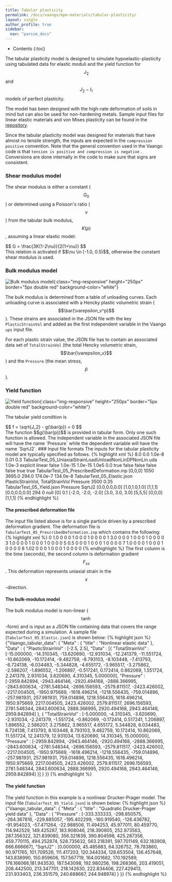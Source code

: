 ```yaml
---
title: Tabular plasticity 
permalink: /docs/vaango/mpm-materials/tabular-plasticity/
layout: single
author_profile: true
sidebar:
  nav: "parsim_docs"
---
```


* Contents
{:toc}

The tabular plasticity model is designed to simulate hypoelastic-plasticity using 
tabulated data for elastic moduli and the yield function for $$J_2$$ and $$J_2-I_1$$ models
of perfect plasticity. 

The model has been designed with the high-rate deformation of soils in mind but can 
also be used for non-hardening metals. Sample input files for linear elastic materials
and von Mises plasticity can be found in the [repository](https://github.com/bbanerjee/ParSim/tree/master/Vaango/src/StandAlone/inputs/MPM/TabularModels/TabularPlasticity).

Since the tabular plasticity model was designed for materials that have almost no tensile strength,
the inputs are expected in the `compression positive`  convention.  Note that the general
convention used in the Vaango code is that `tension is positive and compression is negative` .
Conversions are done internally in the code to make sure that signs are consistent.

### Shear modulus model
  The shear modulus is either a constant ($$G_0$$) or determined using a Poisson's ratio ($$\nu$$)
  from the tabular bulk modulus, $$K(p)$$, assuming a linear elastic model:
  <div>
  $$
    G = \frac{3K(1-2\nu)}{2(1+\nu)}
  $$
  </div>
  This relation is activated if $$\nu \in [-1.0, 0.5)$$, otherwise the constant shear modulus
  is used.

### Bulk modulus model
![Bulk modulus model]({{site.url}}/assets/img/mpm/material-models/TabularHydrostat.png){:class="img-responsive" height="250px" border="5px double red" background-color="white"}

  The bulk modulus is determined from a table of unloading curves.  Each unloading 
  curve is associated with a Hencky plastic volumetric strain ($$\bar{\varepsilon_v^p}$$).
  These strains are associated in the JSON file with the key `PlasticStrainVol`
  and added as the first independent variable in the Vaango `ups` input file.

  For each plastic strain value, the JSON file has to contain an associated data
  set of `TotalStrainVol` (the total Hencky volumetric strain, $$\bar{\varepsilon_v}$$)
  and the `Pressure` (the mean stress, $$\bar{p}$$).

### Yield function
![Yield function]({{site.url}}/assets/img/mpm/material-models/TabularYieldFn.png){:class="img-responsive" height="250px" border="5px double red" background-color="white"}

  The tabular yield condition is
  <div>
  $$
     f = \sqrt{J_2} - g(\bar{p}) = 0
  $$
  </div>
  The function $$g(\bar{p})$$ is provided in tabular form.  Only one such function is
  allowed.  The independent variable in the associated JSON file will have the name
  `Pressure` while the dependent variable will have the name `SqrtJ2`.
### Input file formats
The inputs for the tabular plasticity model are typically specified as follows.
{% highlight xml %}
<?xml version='1.0' encoding='ISO-8859-1' ?>
<Uintah_specification>
  <Meta>
      <title>Tabular_Verification_Test_05_Uniaxial_Strain_Compression_DP_with_LoadUnload</title>
  </Meta>
  <SimulationComponent type="mpm" />
  <Time>
      <maxTime> 8.0 </maxTime>
      <initTime> 0.0 </initTime>
      <delt_min> 1.0e-8 </delt_min>
      <delt_max> 0.01 </delt_max>
      <timestep_multiplier> 0.3 </timestep_multiplier>
  </Time>
  <DataArchiver>
      <filebase>TabularTest_05_UniaxialStrainLoadUnloadNonLinDPNonLin.uda</filebase>
      <outputInterval>1.0e-3</outputInterval>
      <outputInitTimestep/>
      <save label = "p.x"/>
      <save label = "p.color"/>
      <save label = "p.temperature"/>
      <save label = "p.velocity"/>
      <save label = "p.particleID"/>
      <save label = "p.stress"/>
      <save label = "g.mass"/>
      <save label = "p.deformationGradient"/>
      <save label = "g.acceleration"/>
      <save label = "p.plasticVolStrain"/>
      <save label = "p.elasticVolStrain"/>
      <checkpoint cycle = "2" timestepInterval = "2000"/>
  </DataArchiver>
  <MPM>
    <time_integrator>              explicit   </time_integrator>
    <interpolator>                 linear     </interpolator>
    <use_load_curves>              false      </use_load_curves>
    <minimum_particle_mass>        1.0e-15    </minimum_particle_mass>
    <minimum_mass_for_acc>         1.0e-15    </minimum_mass_for_acc>
    <maximum_particle_velocity>    1.0e5      </maximum_particle_velocity>
    <artificial_damping_coeff>     0.0        </artificial_damping_coeff>
    <artificial_viscosity>         true       </artificial_viscosity>
    <artificial_viscosity_heating> false      </artificial_viscosity_heating>
    <do_contact_friction_heating>  false      </do_contact_friction_heating>
    <create_new_particles>         false      </create_new_particles>
    <use_momentum_form>            false      </use_momentum_form>
    <with_color>                   true       </with_color>
    <use_prescribed_deformation>   true       </use_prescribed_deformation>
    <prescribed_deformation_file>  TabularTest_05_PrescribedDeformation.inp   </prescribed_deformation_file>
    <erosion algorithm = "none"/>
  </MPM>
  <PhysicalConstants>
      <gravity>[0,0,0]</gravity>
  </PhysicalConstants>
  <MaterialProperties>
    <MPM>
      <material name="TabularPlastic">
        <density>1050</density>
        <melt_temp>3695.0</melt_temp>
        <room_temp>294.0</room_temp>
        <thermal_conductivity>174.0e-7</thermal_conductivity>
        <specific_heat>134.0e-8</specific_heat>
        <constitutive_model type="tabular_plasticity">
          <elastic_moduli_model type="tabular">
            <filename>TabularTest_05_Elastic.json</filename>
            <independent_variables>PlasticStrainVol, TotalStrainVol</independent_variables>
            <dependent_variables>Pressure</dependent_variables>
            <interpolation type="linear"/>
            <G0>3500</G0>
            <nu>0.35</nu>
          </elastic_moduli_model>
          <plastic_yield_condition type="tabular">
            <filename>TabularTest_05_Yield.json</filename>
            <independent_variables>Pressure</independent_variables>
            <dependent_variables>SqrtJ2</dependent_variables>
            <interpolation type="linear"/>
          </plastic_yield_condition>
        </constitutive_model> 
        <geom_object>
          <box label = "Plate1">
            <min>[0.0,0.0,0.0]</min>
            <max>[1.0,1.0,1.0]</max>
          </box>
          <res>[1,1,1]</res>
          <velocity>[0.0,0.0,0.0]</velocity>
          <temperature>294</temperature>
          <color>0</color>
        </geom_object>
      </material>
      <contact>
        <type>null</type>
        <materials>[0]</materials>
        <mu>0.1</mu>
      </contact>
    </MPM>
  </MaterialProperties>
  <Grid>
      <BoundaryConditions>                      
      </BoundaryConditions>
      <Level>
        <Box label = "1">
            <lower>[-2.0, -2.0, -2.0]</lower>
            <upper>[3.0, 3.0, 3.0]</upper>
            <resolution>[5,5,5]</resolution>
            <extraCells>[0,0,0]</extraCells>
            <patches>[1,1,1]</patches>
        </Box>
      </Level>
  </Grid>
</Uintah_specification>
{% endhighlight %}

#### The prescribed deformation file
The input file listed above is for a single particle driven by a prescribed deformation gradient.  The
deformation file is `TabularTest_05_PrescribedDeformation.inp` which contains the following:
{% highlight xml %}
0  1.0  0  0  0  1  0  0  0  1  0  0  0  0
1  3.0  0  0  0  1  0  0  0  1  0  0  0  0  
3  1.0  0  0  0  1  0  0  0  1  0  0  0  0
5  0.5  0  0  0  1  0  0  0  1  0  0  0  0
7  1.0  0  0  0  1  0  0  0  1  0  0  0  0
8  1.02 0  0  0  1  0  0  0  1  0  0  0  0 
{% endhighlight %}
The first column is the time (seconds), the second column is deformation gradient $$F_{xx}$$.  This
deformation represents uniaxial strain in the $$x$$-direction.

#### The bulk-modulus model
The bulk modulus model is non-linear ($$\tanh$$-form) and is input as a JSON file containing data
that covers the range expected during a simulation.  A sample file  
(`TabularTest_05_Elastic.json`) is shown below:
{% highlight json %}
{"Vaango_tabular_data": {
  "Meta" : {
    "title" : "Nonlinear elastic data"
  },
  "Data" : {
    "PlasticStrainVol" : [-2.5, 2.5],
    "Data" : [{
      "TotalStrainVol" : [-15.000000, -14.310345, -13.620690, -12.931034, -12.241379, -11.551724, -10.862069, -10.172414, -9.482759, -8.793103, -8.103448, -7.413793, -6.724138, -6.034483, -5.344828, -4.655172, -3.965517, -3.275862, -2.586207, -1.896552, -1.206897, -0.517241, 0.172414, 0.862069, 1.551724, 2.241379, 2.931034, 3.620690, 4.310345, 5.000000],
      "Pressure" : [-2959.842894, -2943.464146, -2920.494168, -2888.366995, -2843.600634, -2781.548344, -2696.156593, -2579.811517, -2423.426002, -2217.004505, -1950.975669, -1618.496214, -1218.556435, -759.014896, -257.981931, 257.981931, 759.014896, 1218.556435, 1618.496214, 1950.975669, 2217.004505, 2423.426002, 2579.811517, 2696.156593, 2781.548344, 2843.600634, 2888.366995, 2920.494168, 2943.464146, 2959.842894]
    }, {
      "TotalStrainVol" : [-5.000000, -4.310345, -3.620690, -2.931034, -2.241379, -1.551724, -0.862069, -0.172414, 0.517241, 1.206897, 1.896552, 2.586207, 3.275862, 3.965517, 4.655172, 5.344828, 6.034483, 6.724138, 7.413793, 8.103448, 8.793103, 9.482759, 10.172414, 10.862069, 11.551724, 12.241379, 12.931034, 13.620690, 14.310345, 15.000000],
      "Pressure" : [-2959.842894, -2943.464146, -2920.494168, -2888.366995, -2843.600634, -2781.548344, -2696.156593, -2579.811517, -2423.426002, -2217.004505, -1950.975669, -1618.496214, -1218.556435, -759.014896, -257.981931, 257.981931, 759.014896, 1218.556435, 1618.496214, 1950.975669, 2217.004505, 2423.426002, 2579.811517, 2696.156593, 2781.548344, 2843.600634, 2888.366995, 2920.494168, 2943.464146, 2959.842894]
    }]
  }
}}
{% endhighlight %}

#### The yield function
The yield function in this example is a nonlinear Drucker-Prager model.  The input file
(`TabularTest_05_Yield.json`) is shown below:
{% highlight json %}
{"Vaango_tabular_data": {
  "Meta" : {
    "title" : "Quadratic Drucker-Prager yield data"
  },
  "Data" : {
    "Pressure" : [-333.333333, -298.850575, -264.367816, -229.885057, -195.402299, -160.919540, -126.436782, -91.954023, -57.471264, -22.988506, 11.494253, 45.977011, 80.459770, 114.942529, 149.425287, 183.908046, 218.390805, 252.873563, 287.356322, 321.839080, 356.321839, 390.804598, 425.287356, 459.770115, 494.252874, 528.735632, 563.218391, 597.701149, 632.183908, 666.666667],
    "SqrtJ2" :   [0.000000, 45.485883, 64.326752, 78.783860, 90.971765, 101.709526, 111.417203, 120.344334, 128.653504, 136.457648, 143.838990, 150.859606, 157.567719, 164.001682, 170.192589, 176.166066,181.943530, 187.543098, 192.980256, 198.268366, 203.419051, 208.442500, 213.347701, 218.142630, 222.834406, 227.429413, 231.933403, 236.351579, 240.688667, 244.948974]
  }
}}
{% endhighlight %}

